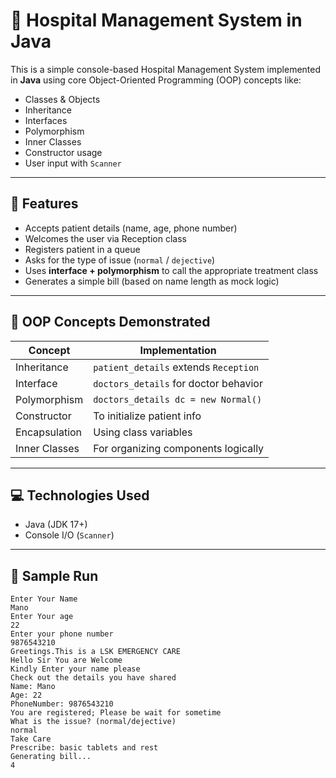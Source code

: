 # 🏥 Hospital Management System in Java

This is a simple console-based Hospital Management System implemented in **Java** using core Object-Oriented Programming (OOP) concepts like:

- Classes & Objects
- Inheritance
- Interfaces
- Polymorphism
- Inner Classes
- Constructor usage
- User input with `Scanner`

---

## 📌 Features

- Accepts patient details (name, age, phone number)
- Welcomes the user via Reception class
- Registers patient in a queue
- Asks for the type of issue (`normal` / `dejective`)
- Uses **interface + polymorphism** to call the appropriate treatment class
- Generates a simple bill (based on name length as mock logic)

---

## 🧠 OOP Concepts Demonstrated

| Concept        | Implementation                 |
|----------------|--------------------------------|
| Inheritance     | `patient_details` extends `Reception` |
| Interface       | `doctors_details` for doctor behavior |
| Polymorphism    | `doctors_details dc = new Normal()` |
| Constructor     | To initialize patient info    |
| Encapsulation   | Using class variables         |
| Inner Classes   | For organizing components logically |

---

## 💻 Technologies Used

- Java (JDK 17+)
- Console I/O (`Scanner`)

---

## 🧪 Sample Run

```plaintext
Enter Your Name
Mano
Enter Your age
22
Enter your phone number
9876543210
Greetings.This is a LSK EMERGENCY CARE
Hello Sir You are Welcome
Kindly Enter your name please
Check out the details you have shared
Name: Mano
Age: 22
PhoneNumber: 9876543210
You are registered; Please be wait for sometime
What is the issue? (normal/dejective)
normal
Take Care 
Prescribe: basic tablets and rest
Generating bill...
4
